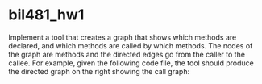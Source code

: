 # bil481_hw1
Implement a tool that creates a graph that shows which methods are declared, and which methods are called by which methods. The nodes of the graph are methods and the directed edges go from the caller to the callee. 
For example, given the following code file, the tool should produce the directed graph on the right showing the call graph:


